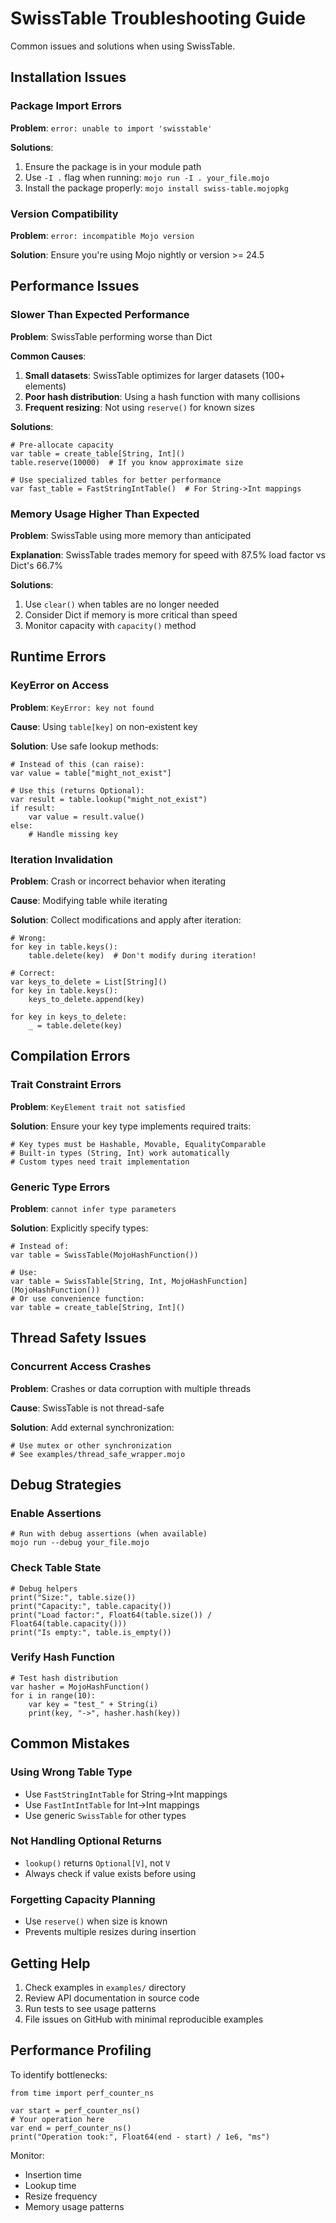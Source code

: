 # SwissTable Troubleshooting Guide

Common issues and solutions when using SwissTable.

## Installation Issues

### Package Import Errors

**Problem**: `error: unable to import 'swisstable'`

**Solutions**:
1. Ensure the package is in your module path
2. Use `-I .` flag when running: `mojo run -I . your_file.mojo`
3. Install the package properly: `mojo install swiss-table.mojopkg`

### Version Compatibility

**Problem**: `error: incompatible Mojo version`

**Solution**: Ensure you're using Mojo nightly or version >= 24.5

## Performance Issues

### Slower Than Expected Performance

**Problem**: SwissTable performing worse than Dict

**Common Causes**:
1. **Small datasets**: SwissTable optimizes for larger datasets (100+ elements)
2. **Poor hash distribution**: Using a hash function with many collisions
3. **Frequent resizing**: Not using `reserve()` for known sizes

**Solutions**:
```mojo
# Pre-allocate capacity
var table = create_table[String, Int]()
table.reserve(10000)  # If you know approximate size

# Use specialized tables for better performance
var fast_table = FastStringIntTable()  # For String->Int mappings
```

### Memory Usage Higher Than Expected

**Problem**: SwissTable using more memory than anticipated

**Explanation**: SwissTable trades memory for speed with 87.5% load factor vs Dict's 66.7%

**Solutions**:
1. Use `clear()` when tables are no longer needed
2. Consider Dict if memory is more critical than speed
3. Monitor capacity with `capacity()` method

## Runtime Errors

### KeyError on Access

**Problem**: `KeyError: key not found`

**Cause**: Using `table[key]` on non-existent key

**Solution**: Use safe lookup methods:
```mojo
# Instead of this (can raise):
var value = table["might_not_exist"]

# Use this (returns Optional):
var result = table.lookup("might_not_exist")
if result:
    var value = result.value()
else:
    # Handle missing key
```

### Iteration Invalidation

**Problem**: Crash or incorrect behavior when iterating

**Cause**: Modifying table while iterating

**Solution**: Collect modifications and apply after iteration:
```mojo
# Wrong:
for key in table.keys():
    table.delete(key)  # Don't modify during iteration!

# Correct:
var keys_to_delete = List[String]()
for key in table.keys():
    keys_to_delete.append(key)

for key in keys_to_delete:
    _ = table.delete(key)
```

## Compilation Errors

### Trait Constraint Errors

**Problem**: `KeyElement trait not satisfied`

**Solution**: Ensure your key type implements required traits:
```mojo
# Key types must be Hashable, Movable, EqualityComparable
# Built-in types (String, Int) work automatically
# Custom types need trait implementation
```

### Generic Type Errors

**Problem**: `cannot infer type parameters`

**Solution**: Explicitly specify types:
```mojo
# Instead of:
var table = SwissTable(MojoHashFunction())

# Use:
var table = SwissTable[String, Int, MojoHashFunction](MojoHashFunction())
# Or use convenience function:
var table = create_table[String, Int]()
```

## Thread Safety Issues

### Concurrent Access Crashes

**Problem**: Crashes or data corruption with multiple threads

**Cause**: SwissTable is not thread-safe

**Solution**: Add external synchronization:
```mojo
# Use mutex or other synchronization
# See examples/thread_safe_wrapper.mojo
```

## Debug Strategies

### Enable Assertions
```mojo
# Run with debug assertions (when available)
mojo run --debug your_file.mojo
```

### Check Table State
```mojo
# Debug helpers
print("Size:", table.size())
print("Capacity:", table.capacity())
print("Load factor:", Float64(table.size()) / Float64(table.capacity()))
print("Is empty:", table.is_empty())
```

### Verify Hash Function
```mojo
# Test hash distribution
var hasher = MojoHashFunction()
for i in range(10):
    var key = "test_" + String(i)
    print(key, "->", hasher.hash(key))
```

## Common Mistakes

### Using Wrong Table Type
- Use `FastStringIntTable` for String->Int mappings
- Use `FastIntIntTable` for Int->Int mappings
- Use generic `SwissTable` for other types

### Not Handling Optional Returns
- `lookup()` returns `Optional[V]`, not `V`
- Always check if value exists before using

### Forgetting Capacity Planning
- Use `reserve()` when size is known
- Prevents multiple resizes during insertion

## Getting Help

1. Check examples in `examples/` directory
2. Review API documentation in source code
3. Run tests to see usage patterns
4. File issues on GitHub with minimal reproducible examples

## Performance Profiling

To identify bottlenecks:
```mojo
from time import perf_counter_ns

var start = perf_counter_ns()
# Your operation here
var end = perf_counter_ns()
print("Operation took:", Float64(end - start) / 1e6, "ms")
```

Monitor:
- Insertion time
- Lookup time  
- Resize frequency
- Memory usage patterns